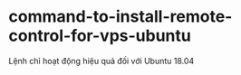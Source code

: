 # command-to-install-remote-control-for-vps-ubuntu
Lệnh chỉ hoạt động hiệu quả đối với Ubuntu 18.04
